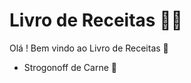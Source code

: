 # Livro de Receitas :man_cook:

Olá ! Bem vindo ao Livro de Receitas :clap:

- Strogonoff de Carne :meat_on_bone:


